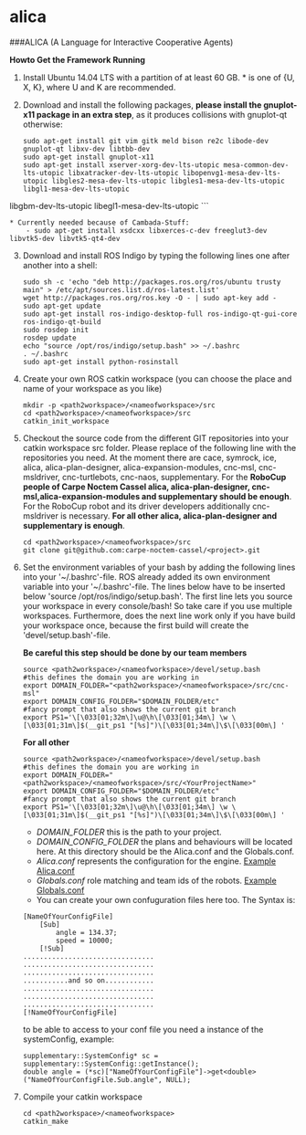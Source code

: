 # alica
###ALICA (A Language for Interactive Cooperative Agents)

**Howto Get the Framework Running**

1. Install Ubuntu 14.04 LTS with a partition of at least 60 GB. * is one of {U, X, K}, where U and K are recommended. 

2. Download and install the following packages, **please install the gnuplot-x11 package in an extra step**, as it produces collisions with gnuplot-qt otherwise: 

	```
   	sudo apt-get install git vim gitk meld bison re2c libode-dev gnuplot-qt libxv-dev libtbb-dev
   	sudo apt-get install gnuplot-x11
   	sudo apt-get install xserver-xorg-dev-lts-utopic mesa-common-dev-lts-utopic libxatracker-dev-lts-utopic libopenvg1-mesa-dev-lts-utopic libgles2-mesa-dev-lts-utopic libgles1-mesa-dev-lts-utopic libgl1-mesa-dev-lts-utopic 
libgbm-dev-lts-utopic libegl1-mesa-dev-lts-utopic
	```

  	* Currently needed because of Cambada-Stuff: 
		- sudo apt-get install xsdcxx libxerces-c-dev freeglut3-dev libvtk5-dev libvtk5-qt4-dev
	
3. Download and install ROS Indigo by typing the following lines one after another into a shell: 

	```
	sudo sh -c 'echo "deb http://packages.ros.org/ros/ubuntu trusty main" > /etc/apt/sources.list.d/ros-latest.list'
	wget http://packages.ros.org/ros.key -O - | sudo apt-key add -
	sudo apt-get update
	sudo apt-get install ros-indigo-desktop-full ros-indigo-qt-gui-core ros-indigo-qt-build
	sudo rosdep init
	rosdep update 
	echo "source /opt/ros/indigo/setup.bash" >> ~/.bashrc
	. ~/.bashrc
	sudo apt-get install python-rosinstall
	```

4. Create your own ROS catkin workspace (you can choose the place and name of your workspace as you like) 

	```
	mkdir -p <path2workspace>/<nameofworkspace>/src
	cd <path2workspace>/<nameofworkspace>/src
	catkin_init_workspace
	```

5. Checkout the source code from the different GIT repositories into your catkin workspace src folder. Please replace <project> of the following line with the repositories you need. At the moment there are cace, symrock, ice, alica, alica-plan-designer, alica-expansion-modules, cnc-msl, cnc-msldriver, cnc-turtlebots, cnc-naos, supplementary. For the **RoboCup people of Carpe Noctem Cassel alica, alica-plan-designer, cnc-msl,alica-expansion-modules and supplementary should be enough**. For the RoboCup robot and its driver developers additionally cnc-msldriver is necessary. **For all other alica, alica-plan-designer and supplementary is enough**. 

	```
	cd <path2workspace>/<nameofworkspace>/src
	git clone git@github.com:carpe-noctem-cassel/<project>.git
	```

6. Set the environment variables of your bash by adding the following lines into your '~/.bashrc'-file. ROS already added its own environment variable into your '~/.bashrc'-file. The lines below have to be inserted below 'source /opt/ros/indigo/setup.bash'. The first line lets you source your workspace in every console/bash! So take care if you use multiple workspaces. Furthermore, does the next line work only if you have build your workspace once, because the first build will create the 'devel/setup.bash'-file. 

	**Be careful this step should be done by our team members**

	```
	source <path2workspace>/<nameofworkspace>/devel/setup.bash
	#this defines the domain you are working in
	export DOMAIN_FOLDER="<path2workspace>/<nameofworkspace>/src/cnc-msl"
	export DOMAIN_CONFIG_FOLDER="$DOMAIN_FOLDER/etc"
	#fancy prompt that also shows the current git branch
	export PS1='\[\033[01;32m\]\u@\h\[\033[01;34m\] \w \[\033[01;31m\]$(__git_ps1 "[%s]")\[\033[01;34m\]\$\[\033[00m\] '
	```

	**For all other**

	```
	source <path2workspace>/<nameofworkspace>/devel/setup.bash
	#this defines the domain you are working in
	export DOMAIN_FOLDER="<path2workspace>/<nameofworkspace>/src/<YourProjectName>"
	export DOMAIN_CONFIG_FOLDER="$DOMAIN_FOLDER/etc"
	#fancy prompt that also shows the current git branch
	export PS1='\[\033[01;32m\]\u@\h\[\033[01;34m\] \w \[\033[01;31m\]$(__git_ps1 "[%s]")\[\033[01;34m\]\$\[\033[00m\] '
	```

	* *DOMAIN_FOLDER* this is the path to your project.
	* *DOMAIN_CONFIG_FOLDER* the plans and behaviours will be located here. At this directory should be the Alica.conf and the Globals.conf. 
	* *Alica.conf* represents the configuration for the engine. [Example Alica.conf](Alica_alica_conf.md)
	* *Globals.conf*  role matching and team ids of the robots. [Example Globals.conf](Alica_globals_conf.md)
	* You can create your own confuguration files here too. The Syntax is:
	
	```
	[NameOfYourConfigFile]
		[Sub]
			angle = 134.37;
			speed = 10000;
		[!Sub]
	................................
	................................
	................................
	...........and so on............
	................................
	................................
	................................
	[!NameOfYourConfigFile]
	```

	to be able to access to your conf file you need a instance of the systemConfig, example:
	
	```
	supplementary::SystemConfig* sc = supplementary::SystemConfig::getInstance();
	double angle = (*sc)["NameOfYourConfigFile"]->get<double>("NameOfYourConfigFile.Sub.angle", NULL);
	```

7. Compile your catkin workspace 

	```
	cd <path2workspace>/<nameofworkspace>
	catkin_make
	```


